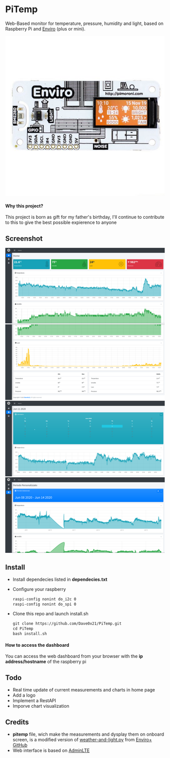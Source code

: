 # PiTemp
Web-Based monitor for temperature, pressure, humidity and light, based on Raspberry Pi and [Enviro](https://learn.pimoroni.com/tutorial/sandyj/getting-started-with-enviro-plus) (plus or mini).

![Enviro Mini](https://raw.githubusercontent.com/Dave0x21/PiTemp/master/Enviro-mini-pHAT.jpg)

#### Why this project?
This project is born as gift for my father's birthday, I'll continue to contribute to this to give the best possible expierence to anyone 

## Screenshot
![Home1](https://raw.githubusercontent.com/Dave0x21/PiTemp/master/screenshot/screenshot1.png)
![Home2](https://raw.githubusercontent.com/Dave0x21/PiTemp/master/screenshot/screenshot2.png)
![DayView](https://raw.githubusercontent.com/Dave0x21/PiTemp/master/screenshot/screenshot3.png)
![CustomView](https://raw.githubusercontent.com/Dave0x21/PiTemp/master/screenshot/screenshot4.png)

## Install
* Install dependecies listed in **dependecies.txt**
* Configure your raspberry

  ```
  raspi-config nonint do_i2c 0
  raspi-config nonint do_spi 0
  ```
  
* Clone this repo and launch install.sh

  ```
  git clone https://github.com/Dave0x21/PiTemp.git
  cd PiTemp
  bash install.sh
  ```
#### How to access the dashboard
You can access the web dashboard from your browser with the **ip address/hostname** of the raspberry pi

## Todo
* Real time update of current measurements and charts in home page
* Add a logo
* Implement a RestAPI
* Imporve chart visualization

## Credits
* **pitemp** file, wich make the measurements and dysplay them on onboard screen, is a modified version of [weather-and-light.py](https://github.com/pimoroni/enviroplus-python/blob/master/examples/weather-and-light.py) from [Enviro+ GitHub](https://github.com/pimoroni/enviroplus-python)
* Web interface is based on [AdminLTE](https://adminlte.io/)
